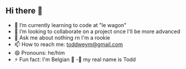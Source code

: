 ## Hi there 👋

- 🌱 I’m currently learning to code at "le wagon"
- 👯 I’m looking to collaborate on a project once I'll be more advanced
- 💬 Ask me about nothing rn I'm a rookie 
- 📫 How to reach me: toddweym@gmail.com
- 😄 Pronouns: he/him
- ⚡ Fun fact: I'm Belgian 🍺
-🫡 my real name is Todd 
